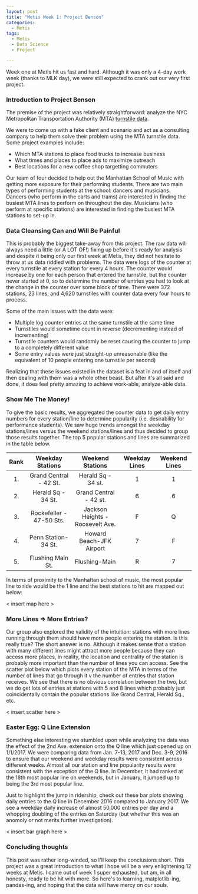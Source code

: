 ```yaml
---
layout: post
title: "Metis Week 1: Project Benson"
categories:
  - Metis
tags:
  - Metis
  - Data Science
  - Project

---
```

Week one at Metis hit us fast and hard. Although it was only a 4-day work week (thanks to MLK day), we were still expected to crank out our very first project. 

### Introduction to Project Benson
The premise of the project was relatively straightforward: analyze the NYC Metropolitan Transportation Authority (MTA) [turnstile data](http://web.mta.info/developers/turnstile.html "MTA Turnstile"). 

We were to come up with a fake client and scenario and act as a consulting company to help them solve their problem using the MTA turnstile data. Some project examples include:
* Which MTA stations to place food trucks to increase business
* What times and places to place ads to maximize outreach
* Best locations for a new coffee shop targetting commuters

Our team of four decided to help out the Manhattan School of Music with getting more exposure for their performing students. There are two main types of performing students at the school: dancers and musicians. Dancers (who perform in the carts and trams) are interested in finding the busiest MTA lines to perform on throughout the day. Musicians (who perform at specific stations) are interested in finding the busiest MTA stations to set-up in.

### Data Cleansing Can and Will Be Painful
This is probably the biggest take-away from this project. The raw data will always need a little (or A LOT OF!) fixing up before it's ready for analysis and despite it being only our first week at Metis, they did not hesitate to throw at us data riddled with problems. The data were logs of the counter at every turnstile at every station for every 4 hours. The counter would increase by one for each person that entered the turnstile, but the counter never started at 0, so to determine the number of entries you had to look at the change in the counter over some block of time. There were 372 stations, 23 lines, and 4,620 turnstiles with counter data every four hours to process.

Some of the main issues with the data were:
* Multiple log counter entries at the same turnstile at the same time
* Turnstiles would sometime count in reverse (decrementing instead of incrementing)
* Turnstile counters would randomly be reset causing the counter to jump to a completely different value
* Some entry values were just straight-up unreasonable (like the equivalent of 10 people entering one turnstile per second)

Realizing that these issues existed in the dataset is a feat in and of itself and then dealing with them was a whole other beast. But after it's all said and done, it does feel pretty amazing to achieve work-able, analyze-able data. 

### Show Me The Money!
To give the basic results, we aggregated the counter data to get daily entry numbers for every station/line to determine popularity (i.e. desirability for performance students). We saw huge trends amongst the weekday stations/lines versus the weekend stations/lines and thus decided to group those results together. The top 5 popular stations and lines are summarized in the table below.

| Rank | Weekday Stations | Weekend Stations| Weekday Lines | Weekend Lines |
|:---:|:-------:|:--------:|:-------:|:-------:|
| 1.  | Grand Central - 42 St. | Herald Sq - 34 st.               | 1  | 1 |
| 2.  | Herald Sq - 34 St.     | Grand Central - 42 st.           | 6  | 6 |
| 3.  | Rockefeller - 47-50 Sts. | Jackson Heights - Roosevelt Ave. | F  | Q |
| 4.  | Penn Station- 34 St.   | Howard Beach-JFK Airport         | 7  | F |
| 5.  | Flushing Main St.         | Flushing-Main                    | R  | 7 |

In terms of proximity to the Manhattan school of music, the most popular line to ride would be the 1 line and the best stations to hit are mapped out below:

< insert map here >

### More Lines => More Entries?
Our group also explored the validity of the intuition: stations with more lines running through them should have more people entering the station. Is this really true? The short answer is no. Although it makes sense that a station with many different lines might attract more people because they can access more places, in reality, the location and centrality of the station is probably more important than the number of lines you can access. See the scatter plot below which plots every station of the MTA in terms of the number of lines that go through it v the number of entries that station receives. We see that there is no obvious correlation between the two, but we do get lots of entries at stations with 5 and 8 lines which probably just coincidentally contain the popular stations like Grand Central, Herald Sq., etc. 

< insert scatter here >


### Easter Egg: Q Line Extension
Something else interesting we stumbled upon while analyzing the data was the effect of the 2nd Ave. extension onto the Q line which just opened up on 1/1/2017. We were comparing data from Jan. 7-13, 2017 and Dec. 3-9, 2016 to ensure that our weekend and weekday results were consistent across different weeks. Almost all our station and line popularity results were consistent with the exception of the Q line. In December, it had ranked at the 18th most popular line on weekends, but in January, it jumped up to being the 3rd most popular line. 

Just to highlight the jump in ridership, check out these bar plots showing daily entries to the Q line in December 2016 compared to January 2017. We see a weekday daily increase of almost 50,000 entries per day and a whopping doubling of the entries on Saturday (but whether this was an anomoly or not merits further investigation). 

< insert bar graph here >

### Concluding thoughts

This post was rather long-winded, so I'll keep the conclusions short. This project was a great introduction to what I hope will be a very enlightening 12 weeks at Metis. I came out of week 1 super exhausted, but am, in all honesty, ready to be hit with more. So here's to learning, matplotlib-ing, pandas-ing, and hoping that the data will have mercy on our souls. 

